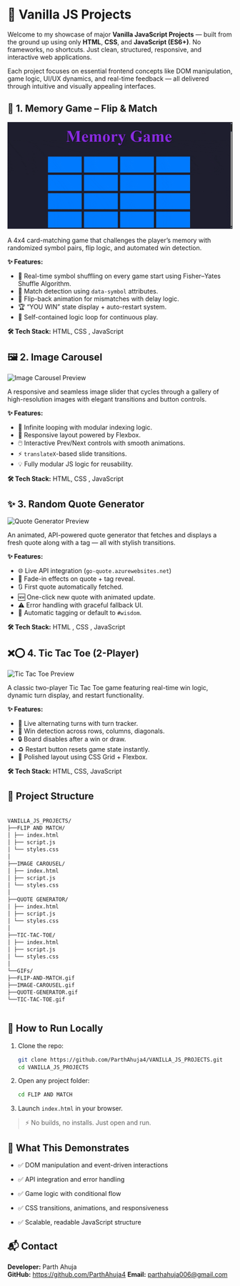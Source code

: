# 🚀 Vanilla JS Projects

Welcome to my showcase of major **Vanilla JavaScript Projects** — built from the ground up using only **HTML**, **CSS**, and **JavaScript (ES6+)**. No frameworks, no shortcuts. Just clean, structured, responsive, and interactive web applications.

Each project focuses on essential frontend concepts like DOM manipulation, game logic, UI/UX dynamics, and real-time feedback — all delivered through intuitive and visually appealing interfaces.

## 🧠 1. Memory Game – Flip & Match

![Memory Game Preview](./GIFs/FLIP-AND-MATCH.gif)

A 4x4 card-matching game that challenges the player’s memory with randomized symbol pairs, flip logic, and automated win detection.

**✨ Features:**
- 🔀 Real-time symbol shuffling on every game start using Fisher–Yates Shuffle Algorithm.
- 🧠 Match detection using `data-symbol` attributes.
- 🎯 Flip-back animation for mismatches with delay logic.
- 🏆 “YOU WIN” state display + auto-restart system.
- 🚀 Self-contained logic loop for continuous play.

**🛠️ Tech Stack:** HTML, CSS , JavaScript

## 🖼️ 2. Image Carousel

![Image Carousel Preview](./GIFs/IMAGE-CAROUSEL.gif)

A responsive and seamless image slider that cycles through a gallery of high-resolution images with elegant transitions and button controls.

**✨ Features:**
- 🔁 Infinite looping with modular indexing logic.
- 🎯 Responsive layout powered by Flexbox.
- 🖱️ Interactive Prev/Next controls with smooth animations.
- ⚡ `translateX`-based slide transitions.
- 💡 Fully modular JS logic for reusability.

**🛠️ Tech Stack:** HTML, CSS , JavaScript


## ✨ 3. Random Quote Generator

![Quote Generator Preview](./GIFs/QUOTE-GENERATOR.gif )

An animated, API-powered quote generator that fetches and displays a fresh quote along with a tag — all with stylish transitions.

**✨ Features:**
- 🌐 Live API integration (`go-quote.azurewebsites.net`)
- 💬 Fade-in effects on quote + tag reveal.
- 🔃 First quote automatically fetched.
- 🆕 One-click new quote with animated update.
- ⚠️ Error handling with graceful fallback UI.
- 🧩 Automatic tagging or default to `#wisdom`.

**🛠️ Tech Stack:** HTML , CSS , JavaScript


## ❌⭕ 4. Tic Tac Toe (2-Player)

![Tic Tac Toe Preview](./GIFs/TIC-TAC-TOE.gif)

A classic two-player Tic Tac Toe game featuring real-time win logic, dynamic turn display, and restart functionality.

**✨ Features:**
- 👥 Live alternating turns with turn tracker.
- 🧠 Win detection across rows, columns, diagonals.
- 🔒 Board disables after a win or draw.
- ♻️ Restart button resets game state instantly.
- 🎨 Polished layout using CSS Grid + Flexbox.

**🛠️ Tech Stack:** HTML, CSS, JavaScript



## 📂 Project Structure


```

VANILLA_JS_PROJECTS/  
├──FLIP AND MATCH/  
│ ├── index.html  
│ ├── script.js  
│ └── styles.css  
│  
├──IMAGE CAROUSEL/  
│ ├── index.html  
│ ├── script.js  
│ └── styles.css  
│  
├──QUOTE GENERATOR/  
│ ├── index.html  
│ ├── script.js  
│ └── styles.css  
│  
├──TIC-TAC-TOE/  
│ ├── index.html  
│ ├── script.js  
│ └── styles.css  
│  
└──GIFs/  
├──FLIP-AND-MATCH.gif  
├──IMAGE-CAROUSEL.gif
├──QUOTE-GENERATOR.gif
└──TIC-TAC-TOE.gif


```

## 🚀 How to Run Locally

1. Clone the repo:
   ```bash
   git clone https://github.com/ParthAhuja4/VANILLA_JS_PROJECTS.git
   cd VANILLA_JS_PROJECTS
2.  Open any project folder:
    
    ```bash
    cd FLIP AND MATCH
    ```
    
3.  Launch `index.html` in your browser.
    

> ⚡ No builds, no installs. Just open and run.
## 🧠 What This Demonstrates

-   ✅ DOM manipulation and event-driven interactions
    
-   ✅ API integration and error handling
    
-   ✅ Game logic with conditional flow
    
-   ✅ CSS transitions, animations, and responsiveness
    
-   ✅ Scalable, readable JavaScript structure
## 📬 Contact

**Developer:** Parth Ahuja  
**GitHub:** https://github.com/ParthAhuja4
**Email:** parthahuja006@gmail.com
